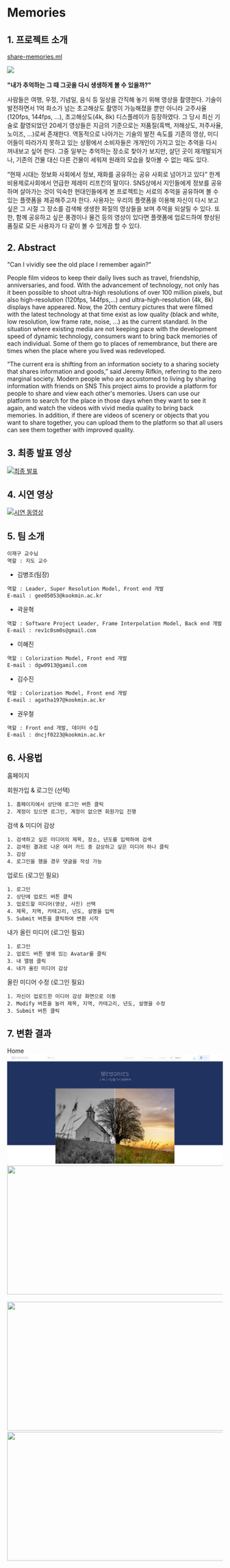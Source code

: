 # Memories  

## 1. 프로젝트 소개
[share-memories.ml](http://share-memories.ml/)


<img src="./doc/image/Memories_logo.png" height="300" weight="300"/>

**"내가 추억하는 그 때 그곳을 다시 생생하게 볼 수 있을까?"**

 사람들은 여행, 우정, 기념일, 음식 등 일상을 간직해 놓기 위해 영상을 촬영한다. 기술이 발전하면서 1억 화소가 넘는 초고해상도 촬영이 가능해졌을 뿐만 아니라 고주사율(120fps, 144fps, …), 초고해상도(4k, 8k) 디스플레이가 등장하였다. 그 당시 최신 기술로 촬영되었던 20세기 영상들은 지금의 기준으로는 저품질(흑백, 저해상도, 저주사율, 노이즈, …)로써 존재한다. 역동적으로 나아가는 기술의 발전 속도를 기존의 영상, 미디어들이 따라가지 못하고 있는 상황에서 소비자들은 개개인이 가지고 있는 추억을 다시 꺼내보고 싶어 한다. 그중 일부는 추억하는 장소로 찾아가 보지만, 살던 곳이 재개발되거나, 기존의 건물 대신 다른 건물이 세워져 원래의 모습을 찾아볼 수 없는 때도 있다.

 “현재 시대는 정보화 사회에서 정보, 재화를 공유하는 공유 사회로 넘어가고 있다” 한계비용제로사회에서 언급한 제레미 리프킨의 말이다. SNS상에서 지인들에게 정보를 공유하며 살아가는 것이 익숙한 현대인들에게 본 프로젝트는 서로의 추억을 공유하며 볼 수 있는 플랫폼을 제공해주고자 한다. 사용자는 우리의 플랫폼을 이용해 자신이 다시 보고 싶은 그 시절 그 장소를 검색해 생생한 화질의 영상들을 보며 추억을 되살릴 수 있다. 또한, 함께 공유하고 싶은 풍경이나 물건 등의 영상이 있다면 플랫폼에 업로드하여 향상된 품질로 모든 사용자가 다 같이 볼 수 있게끔 할 수 있다.



## 2. Abstract

"Can I vividly see the old place I remember again?"

People film videos to keep their daily lives such as travel, friendship, anniversaries, and food. With the advancement of technology, not only has it been possible to shoot ultra-high resolutions of over 100 million pixels, but also high-resolution (120fps, 144fps,…) and ultra-high-resolution (4k, 8k) displays have appeared. Now, the 20th century pictures that were filmed with the latest technology at that time exist as low quality (black and white, low resolution, low frame rate, noise, ...) as the current standard. In the situation where existing media are not keeping pace with the development speed of dynamic technology, consumers want to bring back memories of each individual. Some of them go to places of remembrance, but there are times when the place where you lived was redeveloped.

“The current era is shifting from an information society to a sharing society that shares information and goods,” said Jeremy Rifkin, referring to the zero marginal society. Modern people who are accustomed to living by sharing information with friends on SNS
This project aims to provide a platform for people to share and view each other's memories. Users can use our platform to search for the place in those days when they want to see it again, and watch the videos with vivid media quality to bring back memories. In addition, if there are videos of scenery or objects that you want to share together, you can upload them to the platform so that all users can see them together with improved quality.



## 3. 최종 발표 영상

[![최종 발표 ](https://github.com/kookmin-sw/capstone-2020-12/blob/master/doc/image/final_image.png?raw=true)](https://www.youtube.com/watch?v=lXbIrGTT7Ps)



## 4. 시연 영상

[![시연 동영상](https://github.com/kookmin-sw/capstone-2020-12/blob/master/doc/image/%EC%8B%9C%EC%97%B0%EC%98%81%EC%83%81%EC%9D%B4%EB%AF%B8%EC%A7%80.png?raw=true)](https://youtu.be/oXESAG_IX-M)



## 5. 팀 소개

```
이재구 교수님
역할 : 지도 교수
```

* 김병조(팀장)  

```
역할 : Leader, Super Resolution Model, Front end 개발 
E-mail : gee05053@kookmin.ac.kr
```

* 곽윤혁  

```
역할 : Software Project Leader, Frame Interpolation Model, Back end 개발 
E-mail : rev1c0sm0s@gmail.com
```

* 이혜진  

```
역할 : Colorization Model, Front end 개발 
E-mail : dgw0913@gamil.com
```

* 김수진  

```
역할 : Colorization Model, Front end 개발 
E-mail : agatha197@kookmin.ac.kr
```

* 권우철  

```
역할 : Front end 개발, 데이터 수집 
E-mail : dncjf0223@kookmin.ac.kr
```



## 6. 사용법

홈페이지

회원가입 & 로그인 (선택)

```
1. 홈페이지에서 상단에 로그인 버튼 클릭
2. 계정이 있으면 로그인, 계정이 없으면 회원가입 진행
```

검색 & 미디어 감상

```
1. 검색하고 싶은 미디어의 제목, 장소, 년도를 입력하여 검색
2. 검색된 결과로 나온 여러 카드 중 감상하고 싶은 미디어 하나 클릭
3. 감상
4. 로그인을 했을 경우 댓글을 작성 가능
```

업로드 (로그인 필요)

```
1. 로그인
2. 상단에 업로드 버튼 클릭
3. 업로드할 미디어(영상, 사진) 선택
4. 제목, 지역, 카테고리, 년도, 설명을 입력
5. Submit 버튼을 클릭하여 변환 시작
```

내가 올린 미디어 (로그인 필요)

```
1. 로그인
2. 업로드 버튼 옆에 있는 Avatar를 클릭
3. 내 앨범 클릭
4. 내가 올린 미디어 감상
```

올린 미디어 수정 (로그인 필요)

```
1. 자신이 업로드한 미디어 감상 화면으로 이동
2. Modify 버튼을 눌러 제목, 지역, 카테고리, 년도, 설명을 수정
3. Submit 버튼 클릭 
```



## 7. 변환 결과
Home
![Home](doc/image/Screen%20Shot%202020-12-01%20at%2010.50.44%20PM.png)
<img src="https://lh6.googleusercontent.com/oZC0SjeEt-clPCk56QZfxAVMVZjRnOiFGXWx3iJdGiXMvf0kEuirXao9yrktA_VGwMKYeJFEZpn45VhdQiP0U2khGTIHTS3pvPhdqBf6wco5FLPMuCrIocOlqinMeeCE6hakhqRHM1I" height="300" width="600"/> 

<img src="https://lh4.googleusercontent.com/2BHmorKJXERIlxv1H5iMMHG_yHr3KRgy49VnlLpfUzwRz_gyxdP1miFds2M-BNuph8GAnrExhp3PRXK5ivPUeqHqUBc922YxBaonT1d_Uixrxde-OA_2jeaU415P4bAFezzufJTU6hM" height="300" width="600"/> 

<img src="https://lh3.googleusercontent.com/1nuSI3dkmaJo3W6bqvqrTaA166oMHEEDRHUvdyWqgCE1i6lUd8WfA1ARhSGIddUPlsrzQFF44Dro058WzuPkPjdWwhV4kqZm6fFWG26zSaOokw-ye_5tIUpYOhUymt4KI5NVay85Frg" height="300" width="620"/> 
